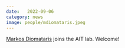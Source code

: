 ```yaml
---
date:   2022-09-06
category: news
image: people/mdiomataris.jpeg
---
```


[Markos Diomataris](/people/mdiomataris/) joins the AIT lab. Welcome!